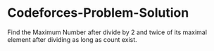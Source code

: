 # Codeforces-Problem-Solution
Find the Maximum Number after divide by 2 and twice of its maximal element after dividing as long as count exist.
